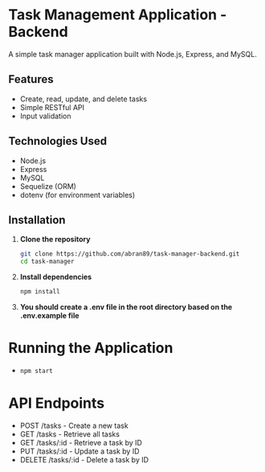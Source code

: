 # Task Management Application - Backend
A simple task manager application built with Node.js, Express, and MySQL.

## Features
- Create, read, update, and delete tasks
- Simple RESTful API
- Input validation

## Technologies Used
- Node.js
- Express
- MySQL
- Sequelize (ORM)
- dotenv (for environment variables)

## Installation

1. **Clone the repository**
   ```bash
   git clone https://github.com/abran89/task-manager-backend.git
   cd task-manager
   ```
2. **Install dependencies**
    ```bash
    npm install
    ```
3. **You should create a .env file in the root directory based on the .env.example file**

# Running the Application

-
    ```bash
    npm start
    ```

# API Endpoints
- POST /tasks - Create a new task
- GET /tasks - Retrieve all tasks
- GET /tasks/:id - Retrieve a task by ID
- PUT /tasks/:id - Update a task by ID
- DELETE /tasks/:id - Delete a task by ID